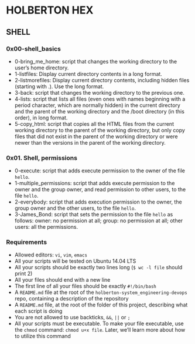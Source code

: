 # HOLBERTON HEX #
## SHELL ##

### 0x00-shell_basics ###
* 0-bring_me_home:  script that changes the working directory to the user’s home directory.
* 1-listfiles: Display current directory contents in a long format.
* 2-listmorefiles: Display current directory contents, including hidden files (starting with .). Use the long format.
* 3-back: script that changes the working directory to the previous one.
* 4-lists: script that lists all files (even ones with names beginning with a period character, which are normally hidden) in the current directory and the parent of the working directory and the /boot directory (in this order), in long format.
* 5-copy_html: script that copies all the HTML files from the current working directory to the parent of the working directory, but only copy files that did not exist in the parent of the working directory or were newer than the versions in the parent of the working directory.

### 0x01. Shell, permissions ###
* 0-execute: script that adds execute permission to the owner of the file `hello`.
* 1-multiple_permissions: script that adds execute permission to the owner and the group owner, and read permission to other users, to the file `hello`.
* 2-everybody: script that adds execution permission to the owner, the group owner and the other users, to the file `hello`.
* 3-James_Bond: script that sets the permission to the file `hello` as follows:
owner: no permission at all;
group: no permission at all;
other users: all the permissions.

### Requirements ###
* Allowed editors: `vi`, `vim`, `emacs`
* All your scripts will be tested on Ubuntu 14.04 LTS
* All your scripts should be exactly two lines long (`$ wc -l file` should print 2)
* All your files should end with a new line
* The first line of all your files should be exactly `#!/bin/bash`
* A `README.md` file at the root of the `holberton-system_engineering-devops` repo, containing a description of the repository
* A `README.md` file, at the root of the folder of this project, describing what each script is doing
* You are not allowed to use backticks, `&&`, `||` or `;`
* All your scripts must be executable. To make your file executable, use the `chmod` command: `chmod u+x file`. Later, we’ll learn more about how to utilize this command
